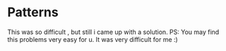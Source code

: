 # Patterns
This was so difficult , but still i came up with a solution. PS: You may find this problems very easy for u. It was very difficult for me :)
